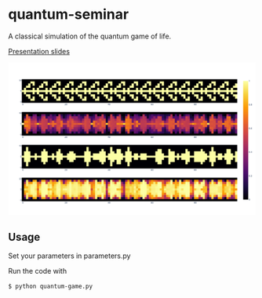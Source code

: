 # quantum-seminar

A classical simulation of the quantum game of life.

[Presentation slides](presentation/main.pdf)

![](presentation/graphics/single_150_all.png)

## Usage
Set your parameters in parameters.py

Run the code with

```bash
$ python quantum-game.py
```
